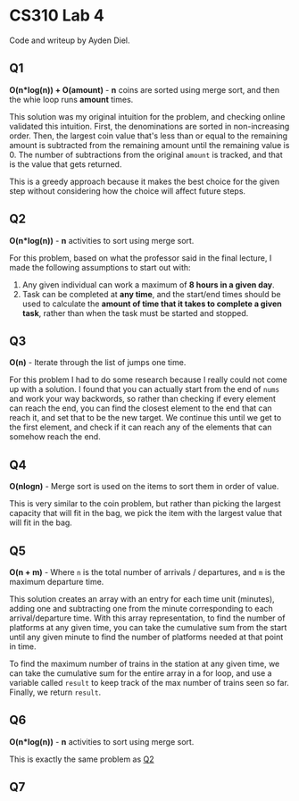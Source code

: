 # CS310 Lab 4

Code and writeup by Ayden Diel.

## Q1

**O(n\*log(n)) + O(amount)** - **n** coins are sorted using merge sort, and then the 
whie loop runs **amount** times.

This solution was my original intuition for the problem, and checking online validated 
this intuition. First, the denominations are sorted in non-increasing order. Then, the 
largest coin value that's less than or equal to the remaining amount is subtracted from 
the remaining amount until the remaining value is 0. The number of subtractions from 
the original `amount` is tracked, and that is the value that gets returned.

This is a greedy approach because it makes the best choice for the given step without 
considering how the choice will affect future steps.

## Q2

**O(n\*log(n))** - **n** activities to sort using merge sort.

For this problem, based on what the professor said in the final lecture, I made the 
following assumptions to start out with:

1. Any given individual can  work a maximum of **8 hours in a given day**.
2. Task can be completed at **any time**, and the start/end times should be used 
    to calculate the **amount of time that it takes to complete a given task**,
    rather than when the task must be started and stopped.

## Q3

**O(n)** - Iterate through the list of jumps one time.

For this problem I had to do some research because I really could not come up with 
a solution. I found that you can actually start from the end of `nums` and work your 
way backwords, so rather than checking if every element can reach the end, you can 
find the closest element to the end that can reach it, and set that to be the new 
target. We continue this until we get to the first element, and check if it can 
reach any of the elements that can somehow reach the end.

## Q4

**O(nlogn)** - Merge sort is used on the items to sort them in order of value.

This is very similar to the coin problem, but rather than picking the largest capacity
that will fit in the bag, we pick the item with the largest value that will fit in 
the bag.

## Q5

**O(n + m)** - Where `n` is the total number of arrivals / departures, and `m` is 
               the maximum departure time.

This solution creates an array with an entry for each time unit (minutes), adding one 
and subtracting one from the minute corresponding to each arrival/departure time. With 
this array representation, to find the number of platforms at any given time, you can 
take the cumulative sum from the start until any given minute to find the number of 
platforms needed at that point in time.

To find the maximum number of trains in the station at any given time, we can take the 
cumulative sum for the entire array in a for loop, and use a variable called `result` to 
keep track of the max number of trains seen so far. Finally, we return `result`.

## Q6

**O(n\*log(n))** - **n** activities to sort using merge sort.

This is exactly the same problem as [Q2](#q2)

## Q7
